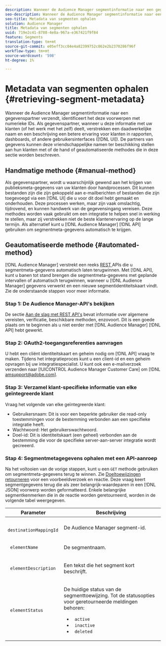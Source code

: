 ```yaml
---
description: Wanneer de Audience Manager segmentinformatie naar een gegevenspartner verzendt, identificeert het deze voorwerpen met numerieke IDs. Als gegevenspartner, wanneer u deze informatie met uw klanten (of het werk met het zelf) deelt, verstrekken een daadwerkelijke naam en een beschrijving een betere ervaring voor klanten in rapporten, dashboards, of ander gebruikersinterface (UI). De partners van gegevens kunnen deze vriendschappelijke namen ter beschikking stellen aan hun klanten met of de hand of geautomatiseerde methodes die in deze sectie worden beschreven.
seo-description: Wanneer de Audience Manager segmentinformatie naar een gegevenspartner verzendt, identificeert het deze voorwerpen met numerieke IDs. Als gegevenspartner, wanneer u deze informatie met uw klanten (of het werk met het zelf) deelt, verstrekken een daadwerkelijke naam en een beschrijving een betere ervaring voor klanten in rapporten, dashboards, of ander gebruikersinterface (UI). De partners van gegevens kunnen deze vriendschappelijke namen ter beschikking stellen aan hun klanten met of de hand of geautomatiseerde methodes die in deze sectie worden beschreven.
seo-title: Metadata van segmenten ophalen
solution: Audience Manager
title: Metadata van segmenten ophalen
uuid: 719e2c41-8788-4e8a-967a-e367421f9f84
feature: Segments
translation-type: tm+mt
source-git-commit: e05eff3cc04e4a82399752c862e2b2370286f96f
workflow-type: tm+mt
source-wordcount: '598'
ht-degree: 1%

---
```



# Metadata van segmenten ophalen {#retrieving-segment-metadata}

Wanneer de Audience Manager segmentinformatie naar een gegevenspartner verzendt, identificeert het deze voorwerpen met numerieke IDs. Als gegevenspartner, wanneer u deze informatie met uw klanten (of het werk met het zelf) deelt, verstrekken een daadwerkelijke naam en een beschrijving een betere ervaring voor klanten in rapporten, dashboards, of andere gebruikersinterfaces ([!DNL UI]). De partners van gegevens kunnen deze vriendschappelijke namen ter beschikking stellen aan hun klanten met of de hand of geautomatiseerde methodes die in deze sectie worden beschreven.

## Handmatige methode {#manual-method}

Als gegevenspartner, wordt u waarschijnlijk gewend aan het krijgen van publieksmeta-gegevens van uw klanten door handprocessen. Dit kunnen bestanden zijn die zijn gekoppeld aan e-mailberichten of bestanden die zijn toegevoegd via een [!DNL UI] die u voor dit doel hebt gemaakt en onderhouden. Deze processen werken, maar zijn vaak omslachtig, tijdrovend, en kunnen handwerk van de gegevensingang vereisen. Deze methodes worden vaak gebruikt om een integratie te helpen snel in werking te stellen, maar zij verstrekken niet de beste klantenervaring op de lange termijn. Als alternatief kunt u [!DNL Audience Manager] [!DNL API] gebruiken om segmentmeta-gegevens automatisch te krijgen.

## Geautomatiseerde methode {#automated-method}

[!DNL Audience Manager] verstrekt een reeks  [REST ](../../api/rest-api-main/rest-api-main.md) APIs die u segmentmeta-gegevens automatisch laten terugwinnen. Met [!DNL API], kunt u banen tot stand brengen die segmentmeta-gegevens met geplande intervallen of automatisch terugwinnen, wanneer u [!DNL Audience Manager] gegevens verwerkt en een nieuwe segmentidentiteitskaart vindt. Zie de onderstaande stappen voor meer informatie.

### Stap 1: De Audience Manager-API&#39;s bekijken

De sectie [Aan de slag met REST API&#39;s](../../api/rest-api-main/aam-api-getting-started.md) bevat informatie over algemene vereisten, verificatie, beschikbare methoden, enzovoort. Dit is een goede plaats om te beginnen als u niet eerder met [!DNL Audience Manager] [!DNL API] hebt gewerkt.

### Stap 2: OAuth2-toegangsreferenties aanvragen

U hebt een cliënt identiteitskaart en geheim nodig om [!DNL API] vraag te maken. Tijdens het integratieproces kunt u een client-id en een geheim opvragen bij uw integratiespecialist. U kunt ook een e-mailverzoek verzenden naar [!UICONTROL Audience Manager Customer Care] om [!DNL amsupport@adobe.com].

### Stap 3: Verzamel klant-specifieke informatie van elke geïntegreerde klant

Vraag het volgende van elke geïntegreerde klant:

* Gebruikersnaam: Dit is voor een beperkte gebruiker die read-only toestemmingen voor de bestemming verbonden aan een specifieke integratie heeft.
* Wachtwoord: Het gebruikerswachtwoord.
* Doel-id: Dit is identiteitskaart (een geheel) verbonden aan de bestemming die voor de specifieke server-aan-server integratie wordt gecreeerd.

### Stap 4: Segmentmetagegevens ophalen met een API-aanroep

Na het voltooien van de vorige stappen, kunt u een `GET` methode gebruiken om segmentmeta-gegevens terug te winnen. Zie [Doeltoewijzingen retourneren](../../api/rest-api-main/aam-api-destinations/aam-api-retrieve-destinations.md#return-dest-mappings) voor een voorbeeldverzoek en reactie. Deze vraag keert segmentgegevens terug die als zeer belangrijk-waardeparen in een [!DNL JSON] voorwerp worden geformatteerd. Enkele belangrijke segmentkenmerken die in de reactie worden geretourneerd, worden in de volgende tabel weergegeven.

<table id="table_446384AE9A36408A9C570CB7DB72C3D6"> 
 <thead> 
  <tr> 
   <th colname="col1" class="entry"> Parameter </th> 
   <th colname="col2" class="entry"> Beschrijving </th> 
  </tr> 
 </thead>
 <tbody> 
  <tr> 
   <td colname="col1"> <p> <code> destinationMappingId</code> </p> </td> 
   <td colname="col2"> <p>De <span class="keyword"> Audience Manager</span> segment-id. </p> </td> 
  </tr> 
  <tr> 
   <td colname="col1"> <p> <code> elementName</code> </p> </td> 
   <td colname="col2"> <p>De segmentnaam. </p> </td> 
  </tr> 
  <tr> 
   <td colname="col1"> <p> <code> elementDescription</code> </p> </td> 
   <td colname="col2"> <p>Een tekst die het segment kort beschrijft. </p> </td> 
  </tr> 
  <tr> 
   <td colname="col1"> <p> <code> elementStatus</code> </p> </td> 
   <td colname="col2"> <p>De huidige status van de segmenttoewijzing. Tot de statusopties voor geretourneerde meldingen behoren: </p> 
    <ul id="ul_BA3A1F5A773D4ECD9A1A3A1118BDDA8A"> 
     <li id="li_A12B858BD0AD4F35BCD50A4D113D86FF"> <code> active</code> </li> 
     <li id="li_98C04A861C2D4364B5FBD24498E8E9C5"> <code> inactive</code> </li> 
     <li id="li_1913A10948894FF3B507C0A3FE775CC1"> <code> deleted</code> </li> 
    </ul> </td> 
  </tr> 
 </tbody> 
</table>